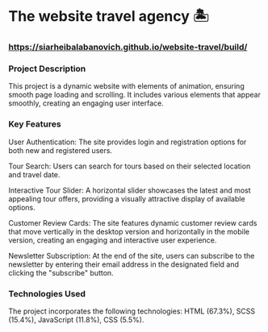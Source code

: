 # The website travel agency 🏝
### https://siarheibalabanovich.github.io/website-travel/build/

### Project Description
This project is a dynamic website with elements of animation, ensuring smooth page loading and scrolling. It includes various elements that appear smoothly, creating an engaging user interface.

### Key Features
User Authentication: The site provides login and registration options for both new and registered users.

Tour Search: Users can search for tours based on their selected location and travel date.

Interactive Tour Slider: A horizontal slider showcases the latest and most appealing tour offers, providing a visually attractive display of available options.

Customer Review Cards: The site features dynamic customer review cards that move vertically in the desktop version and horizontally in the mobile version, creating an engaging and interactive user experience.

Newsletter Subscription: At the end of the site, users can subscribe to the newsletter by entering their email address in the designated field and clicking the "subscribe" button.

### Technologies Used
The project incorporates the following technologies:
HTML (67.3%), SCSS (15.4%), JavaScript (11.8%), CSS (5.5%).


